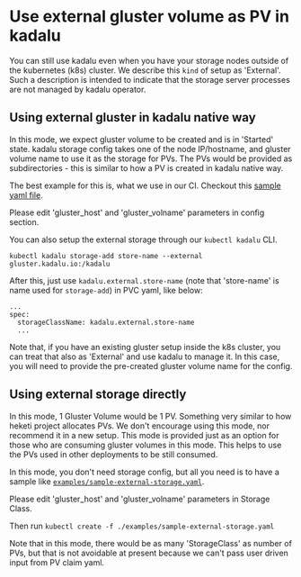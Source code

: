 # Use external gluster volume as PV in kadalu

You can still use kadalu even when you have your storage nodes outside of the kubernetes (k8s) cluster. We describe this `kind` of setup as 'External'. Such a description is intended to indicate that the storage server processes are not managed by kadalu operator.

## Using external gluster in kadalu native way

In this mode, we expect gluster volume to be created and is in 'Started' state.
kadalu storage config takes one of the node IP/hostname, and gluster volume name
to use it as the storage for PVs. The PVs would be provided as subdirectories - this is
similar to how a PV is created in kadalu native way.

The best example for this is, what we use in our CI. Checkout this
[sample yaml file](../examples/sample-external-kadalu-storage.yaml).

Please edit 'gluster_host' and 'gluster_volname' parameters in config section.

You can also setup the external storage through our `kubectl kadalu` CLI.

```console
kubectl kadalu storage-add store-name --external gluster.kadalu.io:/kadalu
```

After this, just use `kadalu.external.store-name` (note that 'store-name' is
name used for `storage-add`) in PVC yaml, like below:

```
...
spec:
  storageClassName: kadalu.external.store-name
  ...
```

Note that, if you have an existing gluster setup inside the k8s cluster, you can
treat that also as 'External' and use kadalu to manage it. In this case, you will need to provide
the pre-created gluster volume name for the config.


## Using external storage directly

In this mode, 1 Gluster Volume would be 1 PV. Something very similar to how heketi
project allocates PVs. We don't encourage using this mode, nor recommend it in a
new setup. This mode is provided just as an option for those who are consuming
gluster volumes in this mode. This helps to use the PVs used in other deployments
to be still consumed.

In this mode, you don't need storage config, but all you need is to have a sample like
[`examples/sample-external-storage.yaml`](../examples/sample-external-storage.yaml).

Please edit 'gluster_host' and 'gluster_volname' parameters in Storage Class.

Then run `kubectl create -f ./examples/sample-external-storage.yaml`

Note that in this mode, there would be as many 'StorageClass' as number of PVs, but
that is not avoidable at present because we can't pass user driven input from PV claim
yaml.

